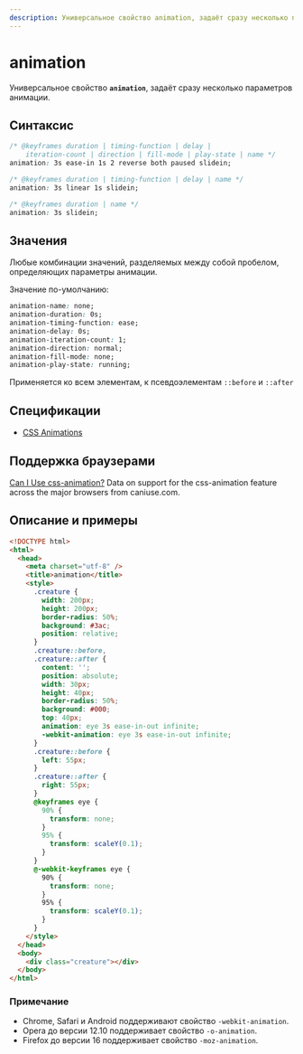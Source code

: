 ```yaml
---
description: Универсальное свойство animation, задаёт сразу несколько параметров анимации
---
```


# animation

Универсальное свойство **`animation`**, задаёт сразу несколько параметров анимации.

## Синтаксис

```css
/* @keyframes duration | timing-function | delay |
	iteration-count | direction | fill-mode | play-state | name */
animation: 3s ease-in 1s 2 reverse both paused slidein;

/* @keyframes duration | timing-function | delay | name */
animation: 3s linear 1s slidein;

/* @keyframes duration | name */
animation: 3s slidein;
```

## Значения

Любые комбинации значений, разделяемых между собой пробелом, определяющих параметры анимации.

Значение по-умолчанию:

```css
animation-name: none;
animation-duration: 0s;
animation-timing-function: ease;
animation-delay: 0s;
animation-iteration-count: 1;
animation-direction: normal;
animation-fill-mode: none;
animation-play-state: running;
```

Применяется ко всем элементам, к псевдоэлементам `::before` и `::after`

## Спецификации

- [CSS Animations](http://dev.w3.org/csswg/css-animations/#animation)

## Поддержка браузерами

<p class="ciu_embed" data-feature="css-animation" data-periods="future_1,current,past_1,past_2">
  <a href="http://caniuse.com/#feat=css-animation">Can I Use css-animation?</a> Data on support for the css-animation feature across the major browsers from caniuse.com.
</p>

## Описание и примеры

```html
<!DOCTYPE html>
<html>
  <head>
    <meta charset="utf-8" />
    <title>animation</title>
    <style>
      .creature {
        width: 200px;
        height: 200px;
        border-radius: 50%;
        background: #3ac;
        position: relative;
      }
      .creature::before,
      .creature::after {
        content: '';
        position: absolute;
        width: 30px;
        height: 40px;
        border-radius: 50%;
        background: #000;
        top: 40px;
        animation: eye 3s ease-in-out infinite;
        -webkit-animation: eye 3s ease-in-out infinite;
      }
      .creature::before {
        left: 55px;
      }
      .creature::after {
        right: 55px;
      }
      @keyframes eye {
        90% {
          transform: none;
        }
        95% {
          transform: scaleY(0.1);
        }
      }
      @-webkit-keyframes eye {
        90% {
          transform: none;
        }
        95% {
          transform: scaleY(0.1);
        }
      }
    </style>
  </head>
  <body>
    <div class="creature"></div>
  </body>
</html>
```

### Примечание

- Chrome, Safari и Android поддерживают свойство `-webkit-animation`.
- Opera до версии 12.10 поддерживает свойство `-o-animation`.
- Firefox до версии 16 поддерживает свойство `-moz-animation`.
